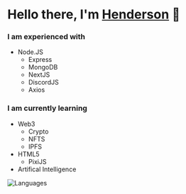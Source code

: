# Hello there, I'm [Henderson](https://magicalcat.xyz/) 👋

### I am experienced with
- Node.JS
  - Express
  - MongoDB
  - NextJS
  - DiscordJS
  - Axios
### I am currently learning
- Web3
  - Crypto
  - NFTS
  - IPFS
- HTML5
  - PixiJS
- Artifical Intelligence

![Languages](https://github-readme-stats.vercel.app/api/top-langs/?username=hendersonyang&show_icons=true&hide_border=true&theme=tokyonight)

<!--
**hendersonyang/hendersonyang** is a ✨ _special_ ✨ repository because its `README.md` (this file) appears on your GitHub profile.

Here are some ideas to get you started:

- 🔭 I’m currently working on ...
- 🌱 I’m currently learning ...
- 👯 I’m looking to collaborate on ...
- 🤔 I’m looking for help with ...
- 💬 Ask me about ...
- 📫 How to reach me: ...
- 😄 Pronouns: ...
- ⚡ Fun fact: ...
-->
